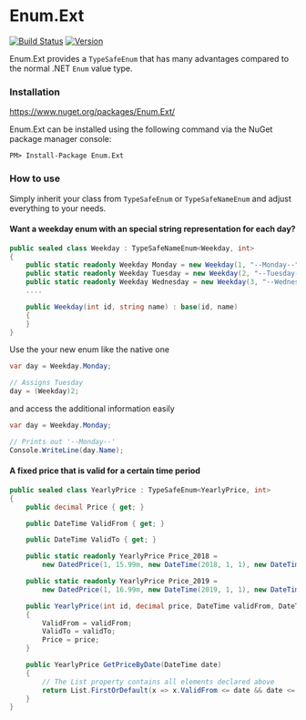 # Enum.Ext

[![Build Status](https://mauracher.visualstudio.com/enum_ext/_apis/build/status/simonmau.enum_ext?branchName=master)](https://mauracher.visualstudio.com/enum_ext/_build/latest?definitionId=20&branchName=master) [![Version](https://img.shields.io/nuget/v/Enum.Ext.svg)](https://www.nuget.org/packages/Enum.Ext) 

Enum.Ext provides a `TypeSafeEnum` that has many advantages compared to the normal .NET `Enum` value type.

### Installation 
https://www.nuget.org/packages/Enum.Ext/

Enum.Ext can be installed using the following command via the NuGet package manager console:

    PM> Install-Package Enum.Ext


### How to use

Simply inherit your class from `TypeSafeEnum` or `TypeSafeNameEnum` and adjust everything to your needs.





#### Want a weekday enum with an special string representation for each day?
```C#
public sealed class Weekday : TypeSafeNameEnum<Weekday, int>
{
    public static readonly Weekday Monday = new Weekday(1, "--Monday--");
    public static readonly Weekday Tuesday = new Weekday(2, "--Tuesday--");
    public static readonly Weekday Wednesday = new Weekday(3, "--Wednesday--");
    ....

    public Weekday(int id, string name) : base(id, name)
    {
    }
}
```

Use the your new enum like the native one 

```C#
var day = Weekday.Monday;

// Assigns Tuesday
day = (Weekday)2;
```

and access the additional information easily

```C#
var day = Weekday.Monday;

// Prints out '--Monday--'
Console.WriteLine(day.Name);
```

#### A fixed price that is valid for a certain time period
```C#
public sealed class YearlyPrice : TypeSafeEnum<YearlyPrice, int>
{
    public decimal Price { get; }

    public DateTime ValidFrom { get; }

    public DateTime ValidTo { get; }

    public static readonly YearlyPrice Price_2018 = 
        new DatedPrice(1, 15.99m, new DateTime(2018, 1, 1), new DateTime(31, 12, 2018));

    public static readonly YearlyPrice Price_2019 =
        new DatedPrice(1, 16.99m, new DateTime(2019, 1, 1), new DateTime(31, 12, 2019));

    public YearlyPrice(int id, decimal price, DateTime validFrom, DateTime validTo) : base(id)
    {
        ValidFrom = validFrom;
        ValidTo = validTo;
        Price = price;
    }

    public YearlyPrice GetPriceByDate(DateTime date)
    {
        // The List property contains all elements declared above
        return List.FirstOrDefault(x => x.ValidFrom <= date && date <= ValidTo);
    }
}
```

